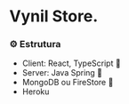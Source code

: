 # Vynil Store.

### ⚙️ Estrutura

- Client: React, TypeScript  👷 
- Server: Java Spring 👷
- MongoDB ou FireStore 👷
- Heroku

